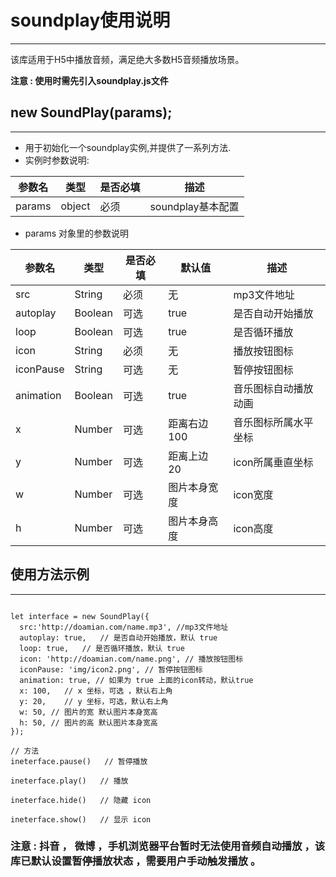 # soundplay使用说明
------

该库适用于H5中播放音频，满足绝大多数H5音频播放场景。

**注意 : 使用时需先引入soundplay.js文件**

## new SoundPlay(params);

------

* 用于初始化一个soundplay实例,并提供了一系列方法.
* 实例时参数说明:

| 参数名 | 类型   | 是否必填 | 描述              |
| ------ | ------ | -------- | ----------------- |
| params | object | 必须     | soundplay基本配置 |

* params 对象里的参数说明

| 参数名    | 类型    | 是否必填 | 默认值       | 描述                 |
| --------- | ------- | -------- | ------------ | -------------------- |
| src       | String  | 必须     | 无           | mp3文件地址          |
| autoplay  | Boolean | 可选     | true         | 是否自动开始播放     |
| loop      | Boolean | 可选     | true         | 是否循环播放         |
| icon      | String  | 必须     | 无           | 播放按钮图标         |
| iconPause | String  | 可选     | 无           | 暂停按钮图标         |
| animation | Boolean | 可选     | true         | 音乐图标自动播放动画 |
| x         | Number  | 可选     | 距离右边 100 | 音乐图标所属水平坐标 |
| y         | Number  | 可选     | 距离上边 20  | icon所属垂直坐标     |
| w         | Number  | 可选     | 图片本身宽度 | icon宽度             |
| h         | Number  | 可选     | 图片本身高度 | icon高度             |



## 使用方法示例

------

```

let interface = new SoundPlay({
  src:'http://doamian.com/name.mp3', //mp3文件地址
  autoplay: true,   // 是否自动开始播放，默认 true
  loop: true,   // 是否循环播放，默认 true
  icon: 'http://doamian.com/name.png', // 播放按钮图标
  iconPause: 'img/icon2.png', // 暂停按钮图标 
  animation: true, // 如果为 true 上面的icon转动，默认true 
  x: 100,   // x 坐标，可选 ，默认右上角
  y: 20,    // y 坐标，可选，默认右上角
  w: 50, // 图片的宽 默认图片本身宽高
  h: 50, // 图片的高 默认图片本身宽高
});

// 方法
ineterface.pause()   // 暂停播放

ineterface.play()   // 播放

ineterface.hide()   // 隐藏 icon

ineterface.show()   // 显示 icon
```

### 注意 : 抖音 ， 微博 ，手机浏览器平台暂时无法使用音频自动播放 ，该库已默认设置暂停播放状态 ，需要用户手动触发播放 。